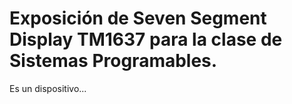 # Exposición de Seven Segment Display TM1637 para la clase de Sistemas Programables.
Es un dispositivo...
